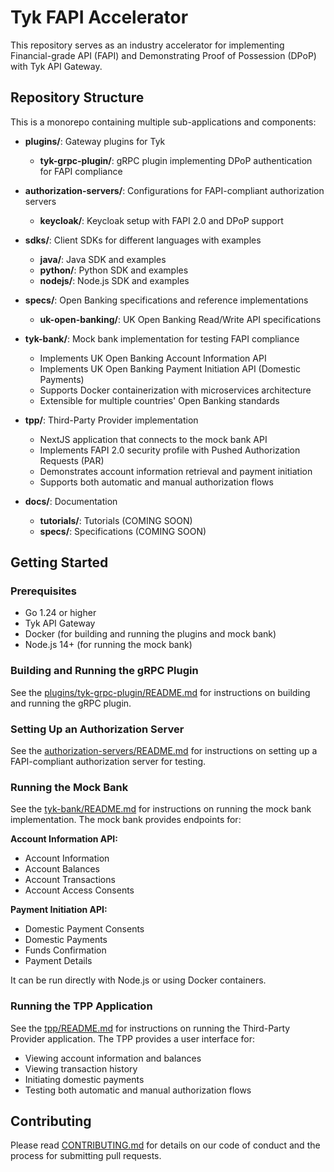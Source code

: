 # Tyk FAPI Accelerator

This repository serves as an industry accelerator for implementing Financial-grade API (FAPI) and Demonstrating Proof of Possession (DPoP) with Tyk API Gateway.

## Repository Structure

This is a monorepo containing multiple sub-applications and components:

- **plugins/**: Gateway plugins for Tyk
  - **tyk-grpc-plugin/**: gRPC plugin implementing DPoP authentication for FAPI compliance
  
- **authorization-servers/**: Configurations for FAPI-compliant authorization servers
  - **keycloak/**: Keycloak setup with FAPI 2.0 and DPoP support
  
- **sdks/**: Client SDKs for different languages with examples
  - **java/**: Java SDK and examples
  - **python/**: Python SDK and examples
  - **nodejs/**: Node.js SDK and examples

- **specs/**: Open Banking specifications and reference implementations
  - **uk-open-banking/**: UK Open Banking Read/Write API specifications

- **tyk-bank/**: Mock bank implementation for testing FAPI compliance
  - Implements UK Open Banking Account Information API
  - Implements UK Open Banking Payment Initiation API (Domestic Payments)
  - Supports Docker containerization with microservices architecture
  - Extensible for multiple countries' Open Banking standards

- **tpp/**: Third-Party Provider implementation
  - NextJS application that connects to the mock bank API
  - Implements FAPI 2.0 security profile with Pushed Authorization Requests (PAR)
  - Demonstrates account information retrieval and payment initiation
  - Supports both automatic and manual authorization flows

- **docs/**: Documentation
  - **tutorials/**: Tutorials (COMING SOON)
  - **specs/**: Specifications (COMING SOON)

## Getting Started

### Prerequisites

- Go 1.24 or higher
- Tyk API Gateway
- Docker (for building and running the plugins and mock bank)
- Node.js 14+ (for running the mock bank)

### Building and Running the gRPC Plugin

See the [plugins/tyk-grpc-plugin/README.md](plugins/tyk-grpc-plugin/README.md) for instructions on building and running the gRPC plugin.

### Setting Up an Authorization Server

See the [authorization-servers/README.md](authorization-servers/README.md) for instructions on setting up a FAPI-compliant authorization server for testing.

### Running the Mock Bank

See the [tyk-bank/README.md](tyk-bank/README.md) for instructions on running the mock bank implementation. The mock bank provides endpoints for:

**Account Information API:**
- Account Information
- Account Balances
- Account Transactions
- Account Access Consents

**Payment Initiation API:**
- Domestic Payment Consents
- Domestic Payments
- Funds Confirmation
- Payment Details

It can be run directly with Node.js or using Docker containers.

### Running the TPP Application

See the [tpp/README.md](tpp/README.md) for instructions on running the Third-Party Provider application. The TPP provides a user interface for:

- Viewing account information and balances
- Viewing transaction history
- Initiating domestic payments
- Testing both automatic and manual authorization flows

## Contributing

Please read [CONTRIBUTING.md](CONTRIBUTING.md) for details on our code of conduct and the process for submitting pull requests.
